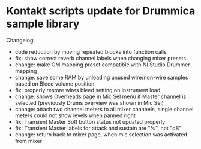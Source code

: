 # Kontakt scripts update for Drummica sample library

Changelog:

- code reduction by moving repeated blocks into function calls
- fix: show correct reverb channel labels when changing mixer presets
- change: make GM mapping preset compatible with NI Studio Drummer mapping
- change: save some RAM by unloading unused wire/non-wire samples based on Bleed volume position
- fix: properly restore wires bleed setting on instrument load
- change: shows Overheads page in Mic Sel menu if Master channel is selected (previously Drums overview was shown in Mic Sel)
- change: attach two channel meters to all mixer channels, single channel meters could not show levels when panned right
- fix: Transient Master Soft button status not updated properly
- fix: Transient Master labels for attack and sustain are "%", not "dB"
- change: return back to mixer page, when mic selection was activated from mixer
